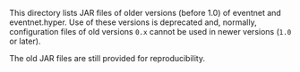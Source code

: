 This directory lists JAR files of older versions (before 1.0) of eventnet and eventnet.hyper. Use of these versions is deprecated and, normally, configuration files of old versions `0.x` cannot be used in newer versions (`1.0` or later).

The old JAR files are still provided for reproducibility.
